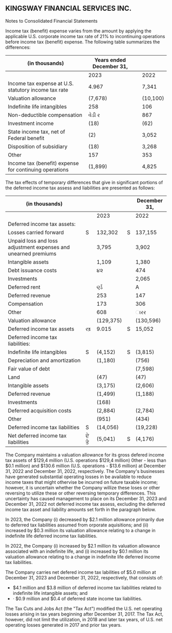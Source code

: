 ## KINGSWAY FINANCIAL SERVICES INC.

Notes to Consolidated Financial Statements

Income tax (benefit) expense varies from the amount by applying the applicable U.S. corporate income tax rate of 21% to incontinuing operations before income tax (benefit) expense. The following table summarizes the differences:

| (in thousands)                                         | Years ended December 31, |  |          |
|--------------------------------------------------------|--------------------------|--|----------|
|                                                        | 2023                     |  | 2022     |
| Income tax expense at U.S. statutory income tax rate   | 4.967                    |  | 7,341    |
| Valuation allowance                                    | (7,678)                  |  | (10,100) |
| Indefinite life intangibles                            | 258                      |  | 106      |
| Non-deductible compensation                            | વેડી ર                   |  | 867      |
| Investment income                                      | (18)                     |  | (62)     |
| State income tax, net of Federal benefit               | (2)                      |  | 3,052    |
| Disposition of subsidiary                              | (18)                     |  | 3,268    |
| Other                                                  | 157                      |  | 353      |
| Income tax (benefit) expense for continuing operations | (1,899)                  |  | 4,825    |

The tax effects of temporary differences that give in significant portions of the deferred income tax assess and liabilities are presented as follows:

| (in thousands)                                                 |       |           |   | December 31, |
|----------------------------------------------------------------|-------|-----------|---|--------------|
|                                                                |       | 2023      |   | 2022         |
| Deferred income tax assets:                                    |       |           |   |              |
| Losses carried forward                                         | S     | 132,302   | S | 137,155      |
| Unpaid loss and loss adjustment expenses and unearned premiums |       | 3,795     |   | 3,902        |
| Intangible assets                                              |       | 1,109     |   | 1,380        |
| Debt issuance costs                                            |       | ૪૨        |   | 474          |
| Investments                                                    |       |           |   | 2,065        |
| Deferred rent                                                  |       | ર્ણ્ડ     |   | A            |
| Deferred revenue                                               |       | 253       |   | 147          |
| Compensation                                                   |       | 173       |   | 306          |
| Other                                                          |       | 608       |   | ારર          |
| Valuation allowance                                            |       | (129,375) |   | (130,596)    |
| Deferred income tax assets                                     | સ્ત્ર | 9.015     | S | 15,052       |
| Deferred income tax liabilities:                               |       |           |   |              |
| Indefinite life intangibles                                    | S     | (4,152)   | S | (3,815)      |
| Depreciation and amortization                                  |       | (1,180)   |   | (756)        |
| Fair value of debt                                             |       |           |   | (7,598)      |
| Land                                                           |       | (47)      |   | (47)         |
| Intangible assets                                              |       | (3,175)   |   | (2,606)      |
| Deferred revenue                                               |       | (1,499)   |   | (1,188)      |
| Investments                                                    |       | (168)     |   |              |
| Deferred acquisition costs                                     |       | (2,884)   |   | (2,784)      |
| Other                                                          |       | (951)     |   | (434)        |
| Deferred income tax liabilities                                | S     | (14,056)  |   | (19,228)     |
| Net deferred income tax liabilities                            | ਦੇ ਤੇ | (5,041)   | S | (4,176)      |

The Company maintains a valuation allowance for its gross defered income tax assets of \$129,4 million (U.S. operations \$129,4 million) 0ther - less than \$0.1 million) and \$130.6 million (U.S. operations - \$13.6 million) at December 31, 2022 and December 31, 2022, respectively. The Company's businesses have generated substantial operating losses in be available to reduce income taxes that might othervise be incurred on future taxable income; however, it is uncertain whether the Company willize these loses or other reversing to utilize these or other reversing temporary differences. This uncertainty has caused management to place on its December 31, 2023 and December 31, 2022 not deferred income tax assess, excluding the deferred income tax asset and liability amounts set forth in the paragraph below.

In 2023, the Company (i) decreased by \$2.1 million allowance primarily due to deferred tax liabilities assumed from orporate aquisitions; and (ii) increased by \$0.3 million its valuation allowance relating to a change in indefinite life deferred income tax liabilities.

In 2022, the Company (i) increased by \$2.1 million its valuation allowance associated with an indefinite life, and (i) increased by \$0.1 million its valuation allowance relating to a change in indefinite life deferred income tax liabilities.

The Company carries net defered income tax labilities of \$5.0 million at December 31, 2023 and December 31, 2022, respectively, that consists of:

- \$4.1 million and \$3.8 million of deferred income tax liabilities related to indefinite life intangible assets; and
- · \$0.9 million and \$0.4 of deferred state income tax liabilities.

The Tax Cuts and Jobs Act (the "Tax Act") modified the U.S. net operating losses arising in tax years beginning after December 31, 2017. The Tax Act, however, did not limit the utilization, in 2018 and later tax years, of U.S. net operating losses generated in 2017 and prior tax years.